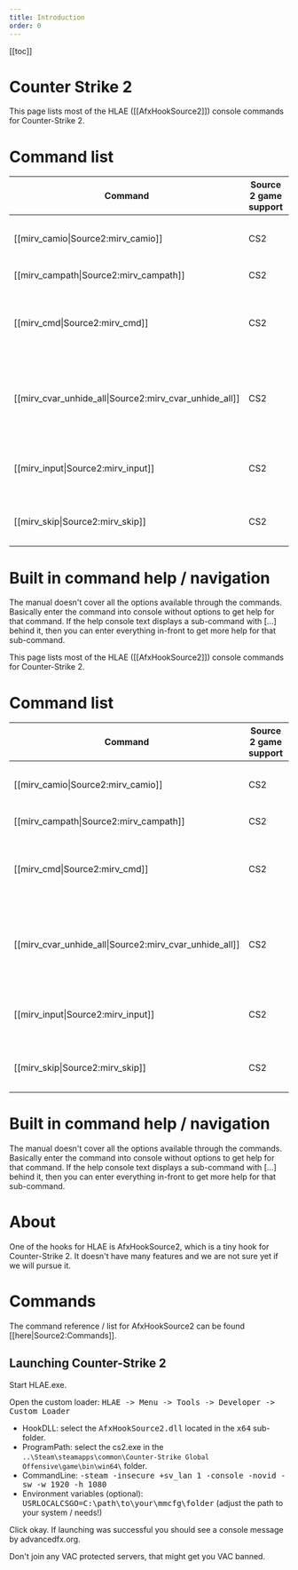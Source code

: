 ```yaml
---
title: Introduction
order: 0
---
```


[[toc]]

# Counter Strike 2

This page lists most of the HLAE ([[AfxHookSource2]]) console commands for Counter-Strike 2.

# Command list

| Command                                                | Source 2 game support | Purpose                                               |
| ------------------------------------------------------ | --------------------- | ----------------------------------------------------- |
| [[mirv_camio\|Source2:mirv_camio]]                     | CS2                   | Camera import / export with FOV.                      |
| [[mirv_campath\|Source2:mirv_campath]]                 | CS2                   | Camera paths                                          |
| [[mirv_cmd\|Source2:mirv_cmd]]                         | CS2                   | Execute commands on a specific time or tick.          |
| [[mirv_cvar_unhide_all\|Source2:mirv_cvar_unhide_all]] | CS2                   | Make hidden console commands and variables accessible |
| [[mirv_input\|Source2:mirv_input]]                     | CS2                   | Override game camera and control                      |
| [[mirv_skip\|Source2:mirv_skip]]                       | CS2                   | Adjust the demo time with more precision              |

# Built in command help / navigation

The manual doesn't cover all the options available through the commands. Basically enter the command into console without options to get help for that command. If the help console text displays a sub-command with [...] behind it, then you can enter everything in-front to get more help for that sub-command.


This page lists most of the HLAE ([[AfxHookSource2]]) console commands for Counter-Strike 2.

# Command list

| Command                                                | Source 2 game support | Purpose                                               |
| ------------------------------------------------------ | --------------------- | ----------------------------------------------------- |
| [[mirv_camio\|Source2:mirv_camio]]                     | CS2                   | Camera import / export with FOV.                      |
| [[mirv_campath\|Source2:mirv_campath]]                 | CS2                   | Camera paths                                          |
| [[mirv_cmd\|Source2:mirv_cmd]]                         | CS2                   | Execute commands on a specific time or tick.          |
| [[mirv_cvar_unhide_all\|Source2:mirv_cvar_unhide_all]] | CS2                   | Make hidden console commands and variables accessible |
| [[mirv_input\|Source2:mirv_input]]                     | CS2                   | Override game camera and control                      |
| [[mirv_skip\|Source2:mirv_skip]]                       | CS2                   | Adjust the demo time with more precision              |

# Built in command help / navigation

The manual doesn't cover all the options available through the commands. Basically enter the command into console without options to get help for that command. If the help console text displays a sub-command with [...] behind it, then you can enter everything in-front to get more help for that sub-command.

# About

One of the hooks for HLAE is AfxHookSource2, which is a tiny hook for Counter-Strike 2. It doesn't have many features and we are not sure yet if we will pursue it.

# Commands

The command reference / list for AfxHookSource2 can be found [[here|Source2:Commands]].

## Launching Counter-Strike 2

Start HLAE.exe.

Open the custom loader: <tt>HLAE -> Menu -&gt; Tools -&gt; Developer -&gt; Custom Loader</tt>

* HookDLL: select the <tt>AfxHookSource2.dll</tt> located in the <tt>x64</tt> sub-folder.
* ProgramPath: select the cs2.exe in the `..\Steam\steamapps\common\Counter-Strike Global Offensive\game\bin\win64\` folder.
* CommandLine: <tt>-steam -insecure +sv_lan 1 -console -novid -sw -w 1920 -h 1080</tt>
* Environment variables (optional): <tt>USRLOCALCSGO=C:\path\to\your\mmcfg\folder</tt> (adjust the path to your system / needs!)

Click okay.
If launching was successful you should see a console message by advancedfx.org.

Don't join any VAC protected servers, that might get you VAC banned.